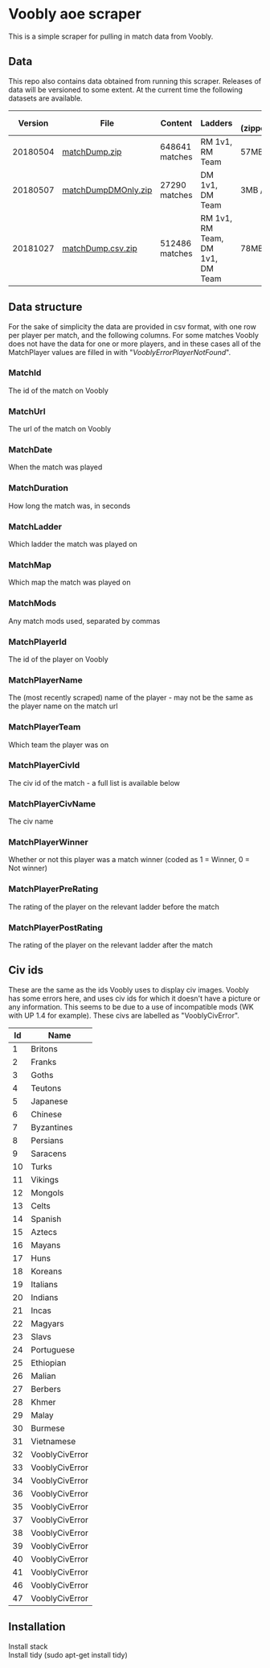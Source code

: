 # Voobly aoe scraper
This is a simple scraper for pulling in match data from Voobly.

## Data

This repo also contains data obtained from running this scraper. Releases of data will be versioned to some extent. At the current time the following datasets are available. 

| Version | File | Content | Ladders | Size (zipped/unzipped)
| --- | --- | --- | --- | --- |
| 20180504 | [matchDump.zip](https://github.com/bowswung/voobly-scraper/raw/master/data/MatchData/20180504/matchDump.zip) | 648641 matches | RM 1v1, RM Team | 57MB / 404MB |
| 20180507 | [matchDumpDMOnly.zip](https://github.com/bowswung/voobly-scraper/raw/master/data/MatchData/20180507/matchDumpDMOnly.zip) | 27290 matches | DM 1v1, DM Team | 3MB / 48MB |
| 20181027 | [matchDump.csv.zip](https://github.com/bowswung/voobly-scraper/raw/master/data/MatchData/20181027/matchDump.csv.zip) | 512486 matches | RM 1v1, RM Team, DM 1v1, DM Team | 78MB / 402MB |

## Data structure
For the sake of simplicity the data are provided in csv format, with one row per player per match, and the following columns. For some matches Voobly does not have the data for one or more players, and in these cases all of the MatchPlayer values are filled in with "*VooblyErrorPlayerNotFound*".

### MatchId
The id of the match on Voobly
### MatchUrl
The url of the match on Voobly
### MatchDate
When the match was played
### MatchDuration
How long the match was, in seconds
### MatchLadder
Which ladder the match was played on
### MatchMap
Which map the match was played on
### MatchMods
Any match mods used, separated by commas
### MatchPlayerId
The id of the player on Voobly
### MatchPlayerName
The (most recently scraped) name of the player - may not be the same as the player name on the match url
### MatchPlayerTeam
Which team the player was on
### MatchPlayerCivId
The civ id of the match - a full list is available below
### MatchPlayerCivName
The civ name
### MatchPlayerWinner
Whether or not this player was a match winner (coded as 1 = Winner, 0 = Not winner)
### MatchPlayerPreRating
The rating of the player on the relevant ladder before the match
### MatchPlayerPostRating
The rating of the player on the relevant ladder after the match

## Civ ids
These are the same as the ids Voobly uses to display civ images. Voobly has some errors here, and uses civ ids for which it doesn't have a picture or any information. This seems to be due to a use of incompatible mods (WK with UP 1.4 for example). These civs are labelled as "VooblyCivError".

| Id | Name |
| --- | --- |
| 1 | Britons
| 2 | Franks
| 3 | Goths
| 4 | Teutons
| 5 | Japanese
| 6 | Chinese
| 7 | Byzantines
| 8 | Persians
| 9 | Saracens
| 10 | Turks
| 11 | Vikings
| 12 | Mongols
| 13 | Celts
| 14 | Spanish
| 15 | Aztecs
| 16 | Mayans
| 17 | Huns
| 18 | Koreans
| 19 | Italians
| 20 | Indians
| 21 | Incas
| 22 | Magyars
| 23 | Slavs
| 24 | Portuguese
| 25 | Ethiopian
| 26 | Malian
| 27 | Berbers
| 28 | Khmer
| 29 | Malay
| 30 | Burmese
| 31 | Vietnamese
| 32 | VooblyCivError
| 33 | VooblyCivError
| 34 | VooblyCivError
| 36 | VooblyCivError
| 35 | VooblyCivError
| 37 | VooblyCivError
| 38 | VooblyCivError
| 39 | VooblyCivError
| 40 | VooblyCivError
| 41 | VooblyCivError
| 46 | VooblyCivError
| 47 | VooblyCivError


## Installation
Install stack  
Install tidy (sudo apt-get install tidy)